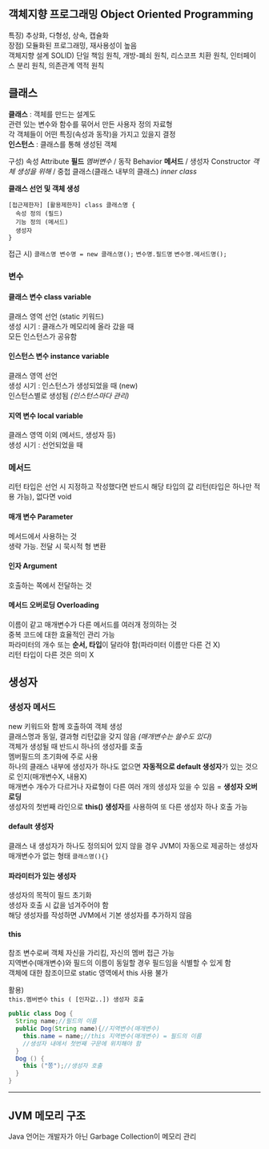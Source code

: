 ## 객체지향 프로그래밍 Object Oriented Programming  
특징) 추상화, 다형성, 상속, 캡슐화  
장점) 모듈화된 프로그래밍, 재사용성이 높음  
객체지향 설계 SOLID) 단일 책임 원칙, 개방-폐쇠 원칙, 리스코프 치환 원칙, 인터페이스 분리 원칙, 의존관계 역적 원칙  
  
## 클래스
**클래스** : 객체를 만드는 설계도  
관련 있는 변수와 함수를 묶어서 만든 사용자 정의 자료형  
각 객체들이 어떤 특징(속성과 동작)을 가지고 있을지 결정  
**인스턴스** : 클래스를 통해 생성된 객체  
  
구성) 속성 Attribute **필드** _멤버변수_ / 동작 Behavior **메서드** / 생성자 Constructor _객체 생성을 위해_ / 중첩 클래스(클래스 내부의 클래스) _inner class_  
  
**클래스 선언 및 객체 생성**  
```
[접근제한자] [활용제한자] class 클래스명 {
  속성 정의 (필드)
  기능 정의 (메서드)
  생성자
}
```
접근 시) ```클래스명 변수명 = new 클래스명();```  ```변수명.필드명```  ```변수명.메서드명();```  
  
### 변수
#### 클래스 변수 class variable
클래스 영역 선언 (static 키워드)   
생성 시기 : 클래스가 메모리에 올라 갔을 때  
모든 인스턴스가 공유함  
#### 인스턴스 변수 instance variable
클래스 영역 선언  
생성 시기 : 인스턴스가 생성되었을 때 (new)  
인스턴스별로 생성됨 _(인스턴스마다 관리)_  
#### 지역 변수 local variable
클래스 영역 이외 (메서드, 생성자 등)  
생성 시기 : 선언되었을 때
  
### 메서드
리턴 타입은 선언 시 지정하고 작성했다면 반드시 해당 타입의 값 리턴(타입은 하나만 적용 가능), 없다면 void  
#### 매개 변수 Parameter
메서드에서 사용하는 것  
생략 가능. 전달 시 묵시적 형 변환  
#### 인자 Argument
호출하는 쪽에서 전달하는 것  
#### 메서드 오버로딩 Overloading
이름이 같고 매개변수가 다른 메서드를 여러개 정의하는 것  
중복 코드에 대한 효율적인 관리 가능  
파라미터의 개수 또는 **순서, 타입**이 달라야 함(파라미터 이름만 다른 건 X)  
리턴 타입이 다른 것은 의미 X  

## 생성자
### 생성자 메서드
new 키워드와 함께 호출하여 객체 생성  
클래스명과 동일, 결과형 리턴값을 갖지 않음 _(매개변수는 쓸수도 있다)_  
객체가 생성될 때 반드시 하나의 생성자를 호출  
멤버필드의 초기화에 주로 사용  
하나의 클래스 내부에 생성자가 하나도 없으면 **자동적으로 default 생성자**가 있는 것으로 인지(매개변수X, 내용X)  
매개변수 개수가 다르거나 자료형이 다른 여러 개의 생성자 있을 수 있음 = **생성자 오버로딩**  
생성자의 첫번째 라인으로 **this() 생성자**를 사용하여 또 다른 생성자 하나 호출 가능  
#### default 생성자
클래스 내 생성자가 하나도 정의되어 있지 않을 경우 JVM이 자동으로 제공하는 생성자  
매개변수가 없는 형태 ```클래스명(){}```  
#### 파라미터가 있는 생성자
생성자의 목적이 필드 초기화  
생성자 호출 시 값을 넘겨주어야 함  
해당 생성자를 작성하면 JVM에서 기본 생성자를 추가하지 않음  
  
#### this
참조 변수로써 객체 자신을 가리킴, 자신의 멤버 접근 가능  
지역변수(매개변수)와 필드의 이름이 동일할 경우 필드임을 식별할 수 있게 함  
객체에 대한 참조이므로 static 영역에서 this 사용 불가  
  
활용)  
```this.멤버변수```  ```this ( [인자값..]) 생성자 호출```  
```java
public class Dog {
  String name;//필드의 이름
  public Dog(String name){//지역변수(매개변수)
    this.name = name;//this 지역변수(매개변수) = 필드의 이름
    //생성자 내에서 첫번째 구문에 위치해야 함 
  }
  Dog () {
    this ("쫑");//생성자 호출
  }
}
```
  
-------------------------------
  
 ## JVM 메모리 구조
 Java 언어는 개발자가 아닌 Garbage Collection이 메모리 관리  

